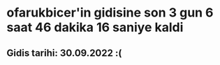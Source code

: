 # ofarukbicer'in gidisine son 3 gun 6 saat 46 dakika 16 saniye kaldi

## Gidis tarihi: 30.09.2022 :(